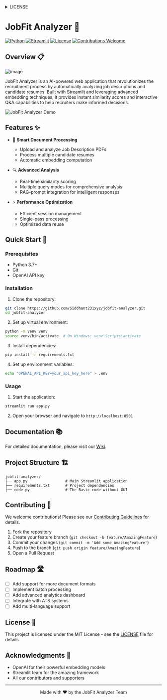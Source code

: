 <details>
<summary>LICENSE</summary>

MIT License

Copyright (c) 2024 JobFit Analyzer

Permission is hereby granted, free of charge, to any person obtaining a copy
of this software and associated documentation files (the "Software"), to deal
in the Software without restriction, including without limitation the rights
to use, copy, modify, merge, publish, distribute, sublicense, and/or sell
copies of the Software, and to permit persons to whom the Software is
furnished to do so, subject to the following conditions:

The above copyright notice and this permission notice shall be included in all
copies or substantial portions of the Software.

THE SOFTWARE IS PROVIDED "AS IS", WITHOUT WARRANTY OF ANY KIND, EXPRESS OR
IMPLIED, INCLUDING BUT NOT LIMITED TO THE WARRANTIES OF MERCHANTABILITY,
FITNESS FOR A PARTICULAR PURPOSE AND NONINFRINGEMENT. IN NO EVENT SHALL THE
AUTHORS OR COPYRIGHT HOLDERS BE LIABLE FOR ANY CLAIM, DAMAGES OR OTHER
LIABILITY, WHETHER IN AN ACTION OF CONTRACT, TORT OR OTHERWISE, ARISING FROM,
OUT OF OR IN CONNECTION WITH THE SOFTWARE OR THE USE OR OTHER DEALINGS IN THE
SOFTWARE.

</details>

# JobFit Analyzer 🎯

[![Python](https://img.shields.io/badge/Python-3.7+-blue.svg)](https://www.python.org/downloads/)
[![Streamlit](https://img.shields.io/badge/Streamlit-1.28+-red.svg)](https://streamlit.io)
[![License](https://img.shields.io/badge/License-MIT-green.svg)](LICENSE)
[![Contributions Welcome](https://img.shields.io/badge/contributions-welcome-brightgreen.svg?style=flat)](CONTRIBUTING.md)

## Overview 📋
![image](https://github.com/user-attachments/assets/44e7bee2-77fd-46ed-b1de-35a17dc61acf)


JobFit Analyzer is an AI-powered web application that revolutionizes the recruitment process by automatically analyzing job descriptions and candidate resumes. Built with Streamlit and leveraging advanced embedding techniques, it provides instant similarity scores and interactive Q&A capabilities to help recruiters make informed decisions.

![JobFit Analyzer Demo](assets/demo.gif)

## Features ✨

- 📄 **Smart Document Processing**

  - Upload and analyze Job Description PDFs
  - Process multiple candidate resumes
  - Automatic embedding computation

- 🔍 **Advanced Analysis**

  - Real-time similarity scoring
  - Multiple query modes for comprehensive analysis
  - RAG-prompt integration for intelligent responses

- ⚡ **Performance Optimization**
  - Efficient session management
  - Single-pass processing
  - Optimized data reuse

## Quick Start 🚀

### Prerequisites

- Python 3.7+
- Git
- OpenAI API key

### Installation

1. Clone the repository:

```bash
git clone https://github.com/Siddhant231xyz/jobfit-analyzer.git
cd jobfit-analyzer
```

2. Set up virtual environment:

```bash
python -m venv venv
source venv/bin/activate  # On Windows: venv\Scripts\activate
```

3. Install dependencies:

```bash
pip install -r requirements.txt
```

4. Set up environment variables:

```bash
echo "OPENAI_API_KEY=your_api_key_here" > .env
```

### Usage

1. Start the application:

```bash
streamlit run app.py
```

2. Open your browser and navigate to `http://localhost:8501`

## Documentation 📚

For detailed documentation, please visit our [Wiki](../../wiki).

## Project Structure 🏗️

```
jobfit-analyzer/
├── app.py                 # Main Streamlit application
├── requirements.txt       # Project dependencies
├── code.py                # The Basic code without GUI

```

## Contributing 🤝

We welcome contributions! Please see our [Contributing Guidelines](CONTRIBUTING.md) for details.

1. Fork the repository
2. Create your feature branch (`git checkout -b feature/AmazingFeature`)
3. Commit your changes (`git commit -m 'Add some AmazingFeature'`)
4. Push to the branch (`git push origin feature/AmazingFeature`)
5. Open a Pull Request

## Roadmap 🛣️

- [ ] Add support for more document formats
- [ ] Implement batch processing
- [ ] Add advanced analytics dashboard
- [ ] Integrate with ATS systems
- [ ] Add multi-language support

## License 📝

This project is licensed under the MIT License - see the [LICENSE](LICENSE) file for details.

## Acknowledgments 🙏

- OpenAI for their powerful embedding models
- Streamlit team for the amazing framework
- All our contributors and supporters

---

<div align="center">
Made with ❤️ by the JobFit Analyzer Team
</div>
